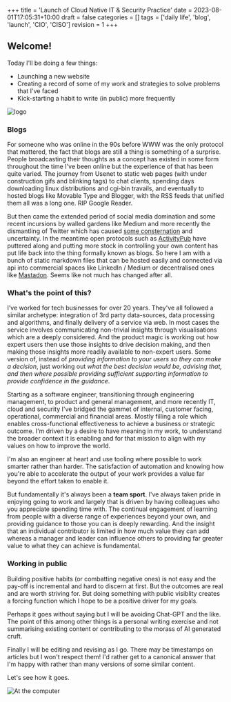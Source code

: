 +++
title = 'Launch of Cloud  Native IT & Security Practice'
date = 2023-08-01T17:05:31+10:00
draft = false
categories = []
tags = ['daily life', 'blog', 'launch', 'CIO', 'CISO']
revision = 1
+++

## Welcome!

Today I'll be doing a few things:

- Launching a new website
- Creating a record of some of my work and strategies to solve problems that I've faced
- Kick-starting a habit to write (in public) more frequently


![logo](https://toobstar.github.io/images/logo.png)

### Blogs

For someone who was online in the 90s before WWW was the only protocol that mattered, the fact that blogs are still a thing is something of a surprise.  People broadcasting their thoughts as a concept has existed in some form throughout the time I've been online but the experience of that has been quite varied. The journey from Usenet to static web pages (with under construction gifs and blinking tags) to chat clients, spending days downloading linux distributions and cgi-bin travails, and eventually to hosted blogs like Movable Type and Blogger, with the RSS feeds that unified them all was a long one. RIP Google Reader.

But then came the extended period of social media domination and some recent incursions by walled gardens like Medium and more recently the dismantling of Twitter which has caused [some consternation](https://www.ben-evans.com/benedictevans/2023/10/23/leaving-twitter) and uncertainty.  In the meantime open protocols such as [ActivityPub](https://en.wikipedia.org/wiki/ActivityPub) have puttered along and putting more stock in controlling your own content has put life back into the thing formally known as blogs.  So here I am with a bunch of static markdown files that can be hosted easily and connected via api into commercial spaces like LinkedIn / Medium or decentralised ones like [Mastadon](https://www.theverge.com/2023/4/20/23689570/activitypub-protocol-standard-social-network). Seems like not much has changed after all. 


### What's the point of this?

I’ve worked for tech businesses for over 20 years. They've all followed a similar archetype: integration of 3rd party data-sources, data processing and algorithms, and finally delivery of a service via web.  In most cases the service involves communicating non-trivial insights through visualisations which are a deeply considered. And the product magic is working out how expert users then use those insights to drive decision making, and then making those insights more readily available to non-expert users.  Some version of, instead of *providing information to your users so they can make a decision*, just working out *what the best decision would be, advising that, and then where possible providing sufficient supporting information to provide confidence in the guidance*. 

Starting as a software engineer, transitioning through engineering management, to product and general management, and more recently IT, cloud and security I've bridged the gammet of internal, customer facing, operational, commercial and financial areas. Mostly filling a role which enables cross-functional effectiveness to achieve a business or strategic outcome.  I'm driven by a desire to have meaning in my work, to understand the broader context it is enabling and for that mission to align with my values on how to improve the world.  

I'm also an engineer at heart and use tooling where possible to work smarter rather than harder.  The satisfaction of automation and knowing how you're able to accelerate the output of your work provides a value far beyond the effort taken to enable it. 

But fundamentally it's always been a **team sport**.  I've always taken pride in enjoying going to work and largely that is driven by having colleagues who you appreciate spending time with. The continual engagement of learning from people with a diverse range of experiences beyond your own, and providing guidance to those you can is deeply rewarding.  And the insight that an individual contributor is limited in how much value they can add whereas a manager and leader can influence others to providing far greater value to what they can achieve is fundamental. 

### Working in public

Building positive habits (or combatting negative ones) is not easy and the pay-off is incremental and hard to discern at first.  But the outcomes are real and are worth striving for. But doing something with public visiblity creates a forcing function which I hope to be a positive driver for my goals.  

Perhaps it goes without saying but I will be avoiding Chat-GPT and the like.  The point of this  among other things is a personal writing exercise and not summarising existing content or contributing to the morass of AI generated cruft. 

Finally I will be editing and revising as I go.  There may be timestamps on articles but I won't respect them! I'd rather get to a canonical answer that I'm happy with rather than many versions of some similar content.

Let's see how it goes.  

![At the computer](https://toobstar.github.io/images/caveman_computer.jpg)

